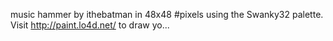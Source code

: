 music hammer by ithebatman in 48x48 #pixels using the Swanky32 palette. Visit http://paint.lo4d.net/ to draw yo... 
